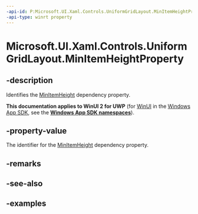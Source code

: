 ```yaml
---
-api-id: P:Microsoft.UI.Xaml.Controls.UniformGridLayout.MinItemHeightProperty
-api-type: winrt property
---
```


# Microsoft.UI.Xaml.Controls.UniformGridLayout.MinItemHeightProperty

<!--
public static Windows.UI.Xaml.DependencyProperty MinItemHeightProperty { get; }
-->

## -description

Identifies the [MinItemHeight](uniformgridlayout_minitemheight.md) dependency property.

**This documentation applies to WinUI 2 for UWP** (for [WinUI](/windows/apps/winui/winui3/) in the [Windows App SDK](/windows/apps/windows-app-sdk/), see the **[Windows App SDK namespaces](/windows/windows-app-sdk/api/winrt/)**).

## -property-value

The identifier for the [MinItemHeight](uniformgridlayout_minitemheight.md) dependency property.

## -remarks

## -see-also

## -examples


